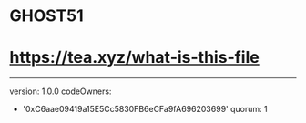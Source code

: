 # GHOST51
# https://tea.xyz/what-is-this-file
---
version: 1.0.0
codeOwners:
  - '0xC6aae09419a15E5Cc5830FB6eCFa9fA696203699'
quorum: 1
